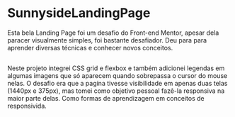 # SunnysideLandingPage

Esta bela Landing Page
foi um desafio do Front-end Mentor, 
apesar dela paracer visualmente simples, foi bastante
desafiador. Deu para para aprender diversas técnicas
e conhecer novos conceitos.

##

Neste projeto integrei CSS grid e flexbox e também
adicionei legendas em algumas imagens que só aparecem
quando sobrepassa o cursor do mouse nelas. O desafio
era que a pagína tivesse visibilidade em apenas
duas telas (1440px e 375px), mas tomei como objetivo
pessoal fazê-la responsiva na maior parte delas.
Como formas de aprendizagem em conceitos de responsivida.
 

